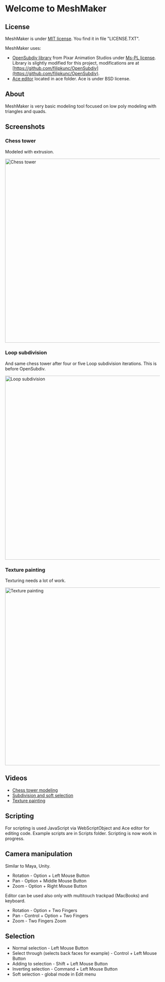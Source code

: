 # Welcome to MeshMaker

## License

MeshMaker is under [MIT license](http://opensource.org/licenses/mit-license.php). You find it in file "LICENSE.TXT". 

MeshMaker uses:

 * [OpenSubdiv library](http://graphics.pixar.com/opensubdiv) from Pixar Animation Studios under [Ms-PL license](http://www.microsoft.com/en-us/openness/licenses.aspx#MPL). Library is slightly modified for this project, modifications are at [https://github.com/filipkunc/OpenSubdiv](https://github.com/filipkunc/OpenSubdiv).
 * [Ace editor](http://ace.ajax.org) located in ace folder. Ace is under BSD license.

## About

MeshMaker is very basic modeling tool focused on low poly modeling with triangles and quads.

## Screenshots

### Chess tower

Modeled with extrusion.

<img src="https://github.com/filipkunc/MeshMaker/raw/master/Screenshots/chesstower.png" alt="Chess tower" width="902px" height="597px"></img>

### Loop subdivision

And same chess tower after four or five Loop subdivision iterations. This is before OpenSubdiv.

<img src="https://github.com/filipkunc/MeshMaker/raw/master/Screenshots/loopsubdivision.png" alt="Loop subdivision" width="902px" height="597px"></img>

### Texture painting

Texturing needs a lot of work.

<img src="https://github.com/filipkunc/MeshMaker/raw/master/Screenshots/texturepainting.png" alt="Texture painting" width="785px" height="577px"></img>

## Videos

 * [Chess tower modeling](http://youtu.be/57d63xcT21Y)
 * [Subdivision and soft selection](http://youtu.be/65whhpqHgO4)
 * [Texture painting](http://youtu.be/nCdlcOvYr-c)
 
## Scripting

For scripting is used JavaScript via WebScriptObject and Ace editor for editing code. 
Example scripts are in Scripts folder. Scripting is now work in progress.

## Camera manipulation

Similar to Maya, Unity. 

* Rotation - Option + Left Mouse Button
* Pan - Option + Middle Mouse Button
* Zoom - Option + Right Mouse Button

Editor can be used also only with multitouch trackpad (MacBooks) and keyboard.

* Rotation - Option + Two Fingers
* Pan - Control + Option + Two Fingers
* Zoom - Two Fingers Zoom

## Selection

 * Normal selection - Left Mouse Button
 * Select through (selects back faces for example) - Control + Left Mouse Button
 * Adding to selection - Shift + Left Mouse Button
 * Inverting selection - Command + Left Mouse Button
 * Soft selection - global mode in Edit menu

